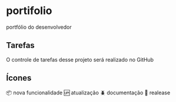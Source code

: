 # portifolio
portfólio do desenvolvedor

## Tarefas
 
 O controle de tarefas desse projeto será realizado no GitHub
 
 ## Ícones

:package: nova funcionalidade
:up: atualização
:beetle: documentação
:checkered_flag: realease
